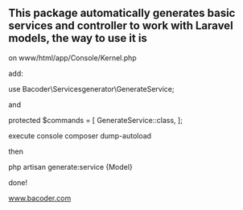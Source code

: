 ## This package automatically generates basic services and controller to work with Laravel models, the way to use it is

on www/html/app/Console/Kernel.php 

add:

use Bacoder\Servicesgenerator\GenerateService;

and

protected $commands = [
    GenerateService::class,
];

execute console composer dump-autoload

then

php artisan generate:service {Model}

done!

www.bacoder.com
